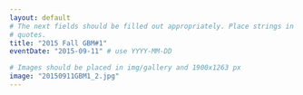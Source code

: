 ```yaml
---
layout: default
# The next fields should be filled out appropriately. Place strings in double
# quotes.
title: "2015 Fall GBM#1"
eventDate: "2015-09-11" # use YYYY-MM-DD

# Images should be placed in img/gallery and 1900x1263 px 
image: "20150911GBM1_2.jpg"
---
```

